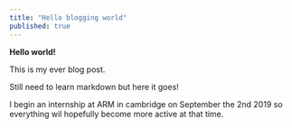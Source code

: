 ```yaml
---
title: "Hello blogging world"
published: true
---
```


**Hello world!** 

This is my ever blog post.

Still need to learn markdown but here it goes!

I begin an internship at ARM in cambridge on September the 2nd 2019 so everything wil hopefully become more active at that time.
